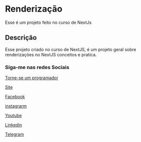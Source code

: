 # Renderização

Esse é um projeto feito no curso de NextJs

## Descrição

Esse projeto criado no curso de NextJS, é um projeto geral sobre renderizações no NextJS conceitos e pratica.

### Siga-me nas redes Sociais
[Torne-se um programador](https://www.sobrinhodev.com.br/programador-do-zero)

[Site](https://www.sobrinhodev.com.br/)

[Facebook](https://www.facebook.com/sobrinhodev/)

[instagrarm](https://www.instagram.com/sobrinhodev/)

[Youtube](https://www.youtube.com/@sobrinhodev)

[Linkedin](https://www.linkedin.com/in/rodrigolbsouza/)

[Telegram](https://t.me/sobrinhodev/)
